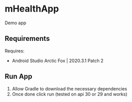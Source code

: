 # mHealthApp

Demo app

## Requirements

Requires:
- Android Studio Arctic Fox | 2020.3.1 Patch 2

## Run App

1. Allow Gradle to download the necessary dependencies
2. Once done click run (tested on api 30 or 29 and works) 